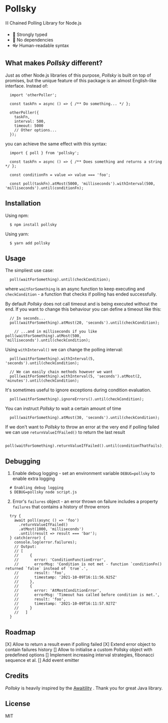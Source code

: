 # Pollsky

⛓ Chained Polling Library for Node.js

- 💪 Strongly typed
- 🧩 No dependencies
- 👓 Human-readable syntax

## What makes *Pollsky* different?

Just as other Node.js libraries of this purpose, *Pollsky* is built on top of promises, but the unique feature of this package is an almost English-like interface. Instead of:

```
  import 'otherPoller';

  const taskFn = async () => { /** Do something... */ };

  otherPoller({
    taskFn,
    interval: 500,
    timeout: 5000
    // Other options... 
  });
```

you can achieve the same effect with this syntax: 

```
  import { poll } from 'pollsky';

  const taskFn = async () => { /** Does something and returns a string */ };

  const conditionFn = value => value === 'foo';

  const poll(taskFn).atMost(5000, 'milliseconds').withInterval(500, 'milliseconds').until(conditionFn);
```

## Installation

Using npm:

```
  $ npm install pollsky
```

Using yarn:

```
  $ yarn add pollsky
```

## Usage

The simpliest use case:

```
  poll(waitForSomething).until(checkCondition);
```

where `waitForSomething` is an async function to keep executing and `checkCondition` - a function that checks if polling has ended successfully.  

By default *Pollsky* does not call timeout and is being executed without the end. If you want to change this behaviour you can define a timeout like this:

```
  // In seconds...
  poll(waitForSomething).atMost(20, 'seconds').until(checkCondition);

    // ...and in milliseconds if you like
poll(waitForSomething).atMost(500, 'milliseconds').until(checkCondition);
```

Using `withInterval()` we can change the polling interval:
```
  poll(waitForSomething).withInterval(5, 'seconds').until(checkCondition);

  // We can easily chain methods however we want
  poll(waitForSomething).withInterval(5, 'seconds').atMost(2, 'minutes').until(checkCondition);
```

It's sometimes useful to ignore exceptions during condition evaluation.
```
  poll(waitForSomething).ignoreErrors().until(checkCondition);
```

You can instruct *Pollsky* to wait a certain amount of time
```
  poll(waitForSomething).atMost(30, 'seconds').until(checkCondition);
```

If we don't want to *Pollsky* to throw an error at the very end if polling failed we can use `returnValueIfFailed()` to return the last result
```
  poll(waitForSomething).returnValueIfFailed().until(conditionThatFails);
```

## Debugging

1. Enable debug logging - set an environment variable `DEBUG=pollsky` to enable extra logging
```
  # Enabling debug logging
  $ DEBUG=pollsky node script.js
```

2. Error's `failures` object - an error thrown on failure includes a property `failures` that contains a history of throw errors
```
  try {
    await poll(async () => 'foo')
      .returnValueIfFailed()
      .atMost(1000, 'milliseconds')
      .until(result => result === 'bar');
  } catch(error) {
    console.log(error.failures);
    // Output:
    // [
    //     {
    //       error: 'ConditionFunctionError',
    //       errorMsg: 'Condition is not met - function `conditionFn() returned `false` instead of `true`.',
    //       result: 'foo',
    //       timestamp: '2021-10-09T16:11:56.925Z'
    //     },
    //     {
    //       error: 'AtMostConditionError',
    //       errorMsg: 'Timeout has called before condition is met.',
    //       result: 'foo',
    //       timestamp: '2021-10-09T16:11:57.927Z'
    //     }
    //   ]
  }
```

## Roadmap

[X] Allow to return a result even if polling failed
[X] Extend error object to contain failures history
[] Allow to initialise a custom Pollsky object with predefined options
[] Implement increasing interval strategies, fibonacci sequence et al.
[] Add event emitter

## Credits

*Pollsky* is heavily inspired by the [Awaitility](https://github.com/awaitility/awaitility) . Thank you for great Java library.

## License

MIT
